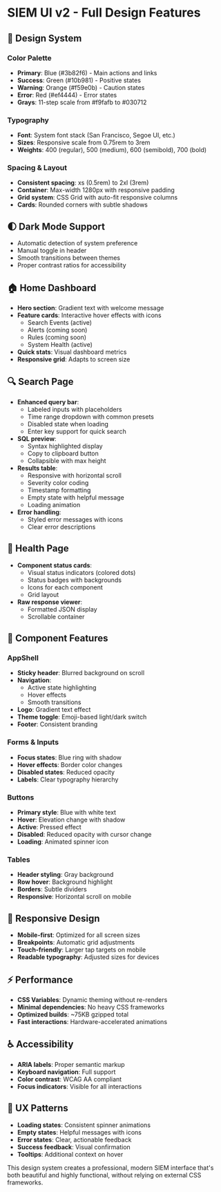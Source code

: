 # SIEM UI v2 - Full Design Features

## 🎨 Design System

### Color Palette
- **Primary**: Blue (#3b82f6) - Main actions and links
- **Success**: Green (#10b981) - Positive states
- **Warning**: Orange (#f59e0b) - Caution states  
- **Error**: Red (#ef4444) - Error states
- **Grays**: 11-step scale from #f9fafb to #030712

### Typography
- **Font**: System font stack (San Francisco, Segoe UI, etc.)
- **Sizes**: Responsive scale from 0.75rem to 3rem
- **Weights**: 400 (regular), 500 (medium), 600 (semibold), 700 (bold)

### Spacing & Layout
- **Consistent spacing**: xs (0.5rem) to 2xl (3rem)
- **Container**: Max-width 1280px with responsive padding
- **Grid system**: CSS Grid with auto-fit responsive columns
- **Cards**: Rounded corners with subtle shadows

## 🌓 Dark Mode Support
- Automatic detection of system preference
- Manual toggle in header
- Smooth transitions between themes
- Proper contrast ratios for accessibility

## 🏠 Home Dashboard
- **Hero section**: Gradient text with welcome message
- **Feature cards**: Interactive hover effects with icons
  - Search Events (active)
  - Alerts (coming soon)
  - Rules (coming soon)  
  - System Health (active)
- **Quick stats**: Visual dashboard metrics
- **Responsive grid**: Adapts to screen size

## 🔍 Search Page
- **Enhanced query bar**:
  - Labeled inputs with placeholders
  - Time range dropdown with common presets
  - Disabled state when loading
  - Enter key support for quick search
- **SQL preview**:
  - Syntax highlighted display
  - Copy to clipboard button
  - Collapsible with max height
- **Results table**:
  - Responsive with horizontal scroll
  - Severity color coding
  - Timestamp formatting
  - Empty state with helpful message
  - Loading animation
- **Error handling**: 
  - Styled error messages with icons
  - Clear error descriptions

## 💚 Health Page
- **Component status cards**:
  - Visual status indicators (colored dots)
  - Status badges with backgrounds
  - Icons for each component
  - Grid layout
- **Raw response viewer**:
  - Formatted JSON display
  - Scrollable container

## 🧩 Component Features

### AppShell
- **Sticky header**: Blurred background on scroll
- **Navigation**: 
  - Active state highlighting
  - Hover effects
  - Smooth transitions
- **Logo**: Gradient text effect
- **Theme toggle**: Emoji-based light/dark switch
- **Footer**: Consistent branding

### Forms & Inputs
- **Focus states**: Blue ring with shadow
- **Hover effects**: Border color changes
- **Disabled states**: Reduced opacity
- **Labels**: Clear typography hierarchy

### Buttons
- **Primary style**: Blue with white text
- **Hover**: Elevation change with shadow
- **Active**: Pressed effect
- **Disabled**: Reduced opacity with cursor change
- **Loading**: Animated spinner icon

### Tables
- **Header styling**: Gray background
- **Row hover**: Background highlight
- **Borders**: Subtle dividers
- **Responsive**: Horizontal scroll on mobile

## 📱 Responsive Design
- **Mobile-first**: Optimized for all screen sizes
- **Breakpoints**: Automatic grid adjustments
- **Touch-friendly**: Larger tap targets on mobile
- **Readable typography**: Adjusted sizes for devices

## ⚡ Performance
- **CSS Variables**: Dynamic theming without re-renders
- **Minimal dependencies**: No heavy CSS frameworks
- **Optimized builds**: ~75KB gzipped total
- **Fast interactions**: Hardware-accelerated animations

## ♿ Accessibility
- **ARIA labels**: Proper semantic markup
- **Keyboard navigation**: Full support
- **Color contrast**: WCAG AA compliant
- **Focus indicators**: Visible for all interactions

## 🎯 UX Patterns
- **Loading states**: Consistent spinner animations
- **Empty states**: Helpful messages with icons
- **Error states**: Clear, actionable feedback
- **Success feedback**: Visual confirmation
- **Tooltips**: Additional context on hover

This design system creates a professional, modern SIEM interface that's both beautiful and highly functional, without relying on external CSS frameworks.
